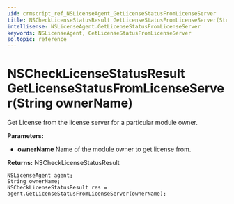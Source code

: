 ```yaml
---
uid: crmscript_ref_NSLicenseAgent_GetLicenseStatusFromLicenseServer
title: NSCheckLicenseStatusResult GetLicenseStatusFromLicenseServer(String ownerName)
intellisense: NSLicenseAgent.GetLicenseStatusFromLicenseServer
keywords: NSLicenseAgent, GetLicenseStatusFromLicenseServer
so.topic: reference
---
```


# NSCheckLicenseStatusResult GetLicenseStatusFromLicenseServer(String ownerName)

Get License from the license server for a particular module owner.

**Parameters:**
 - **ownerName** Name of the module owner to get license from.

**Returns:** NSCheckLicenseStatusResult

```crmscript
NSLicenseAgent agent;
String ownerName;
NSCheckLicenseStatusResult res = agent.GetLicenseStatusFromLicenseServer(ownerName);
```


